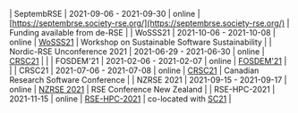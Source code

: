 | SeptembRSE | 2021-09-06 - 2021-09-30 | online | [https://septembrse.society-rse.org/](https://septembrse.society-rse.org/) | Funding available from de-RSE |
| WoSSS21 | 2021-10-06 - 2021-10-08 | online | [WoSSS21](https://wosss.org/wosss21/home) | Workshop on Sustainable Software Sustainability |
| Nordic-RSE Unconference 2021 | 2021-06-29 - 2021-06-30 | online | [CRSC21](https://nordic-rse.org/events/2021-online-unconference/) | |
| FOSDEM'21 | 2021-02-06 - 2021-02-07 | online | [FOSDEM'21](https://archive.fosdem.org/2021/) | |
| CRSC21 | 2021-07-06 - 2021-07-08 | online | [CRSC21](https://www.canarie.ca/event/crsc-2021/) | Canadian Research Software Conference |
| NZRSE 2021 | 2021-09-15 - 2021-09-17 | online | [NZRSE 2021](https://www.rseconference.nz/2021-nzrse-conference/) | RSE Conference New Zealand |
| RSE-HPC-2021 | 2021-11-15 | online | [RSE-HPC-2021](https://us-rse.org/rse-hpc-2021/) | co-located with [SC21](https://sc21.supercomputing.org/) |
